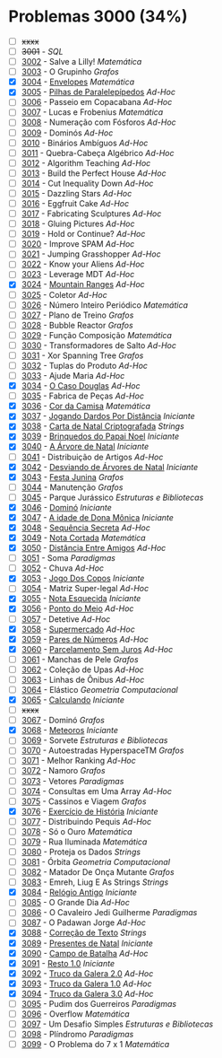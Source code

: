 # Problemas 3000 (34%)

- [ ] ~~xxxx~~
- [ ]  ~~3001~~ - *SQL*
- [ ]  [3002](https://www.beecrowd.com.br/judge/pt/problems/view/3002) - Salve a Lilly! *Matemática*
- [ ]  [3003](https://www.beecrowd.com.br/judge/pt/problems/view/3003) - O Grupinho *Grafos*
- [x]  [3004](https://www.beecrowd.com.br/judge/pt/problems/view/3004) - [Envelopes](https://github.com/potigol/beecrowd/blob/master/src/3000/3004.poti) *Matemática*
- [x]  [3005](https://www.beecrowd.com.br/judge/pt/problems/view/3005) - [Pilhas de Paralelepípedos](https://github.com/potigol/beecrowd/blob/master/src/3000/3005.poti) *Ad-Hoc*
- [ ]  [3006](https://www.beecrowd.com.br/judge/pt/problems/view/3006) - Passeio em Copacabana *Ad-Hoc*
- [ ]  [3007](https://www.beecrowd.com.br/judge/pt/problems/view/3007) - Lucas e Frobenius *Matemática*
- [ ]  [3008](https://www.beecrowd.com.br/judge/pt/problems/view/3008) - Numeração com Fósforos *Ad-Hoc*
- [ ]  [3009](https://www.beecrowd.com.br/judge/pt/problems/view/3009) - Dominós *Ad-Hoc*
- [ ]  [3010](https://www.beecrowd.com.br/judge/pt/problems/view/3010) - Binários Ambíguos *Ad-Hoc*
- [ ]  [3011](https://www.beecrowd.com.br/judge/pt/problems/view/3011) - Quebra-Cabeça Algébrico *Ad-Hoc*
- [ ]  [3012](https://www.beecrowd.com.br/judge/pt/problems/view/3012) - Algorithm Teaching *Ad-Hoc*
- [ ]  [3013](https://www.beecrowd.com.br/judge/pt/problems/view/3013) - Build the Perfect House *Ad-Hoc*
- [ ]  [3014](https://www.beecrowd.com.br/judge/pt/problems/view/3014) - Cut Inequality Down *Ad-Hoc*
- [ ]  [3015](https://www.beecrowd.com.br/judge/pt/problems/view/3015) - Dazzling Stars *Ad-Hoc*
- [ ]  [3016](https://www.beecrowd.com.br/judge/pt/problems/view/3016) - Eggfruit Cake *Ad-Hoc*
- [ ]  [3017](https://www.beecrowd.com.br/judge/pt/problems/view/3017) - Fabricating Sculptures *Ad-Hoc*
- [ ]  [3018](https://www.beecrowd.com.br/judge/pt/problems/view/3018) - Gluing Pictures *Ad-Hoc*
- [ ]  [3019](https://www.beecrowd.com.br/judge/pt/problems/view/3019) - Hold or Continue? *Ad-Hoc*
- [ ]  [3020](https://www.beecrowd.com.br/judge/pt/problems/view/3020) - Improve SPAM *Ad-Hoc*
- [ ]  [3021](https://www.beecrowd.com.br/judge/pt/problems/view/3021) - Jumping Grasshopper *Ad-Hoc*
- [ ]  [3022](https://www.beecrowd.com.br/judge/pt/problems/view/3022) - Know your Aliens *Ad-Hoc*
- [ ]  [3023](https://www.beecrowd.com.br/judge/pt/problems/view/3023) - Leverage MDT *Ad-Hoc*
- [x]  [3024](https://www.beecrowd.com.br/judge/pt/problems/view/3024) - [Mountain Ranges](https://github.com/potigol/beecrowd/blob/master/src/3000/3024.poti) *Ad-Hoc*
- [ ]  [3025](https://www.beecrowd.com.br/judge/pt/problems/view/3025) - Coletor *Ad-Hoc*
- [ ]  [3026](https://www.beecrowd.com.br/judge/pt/problems/view/3026) - Número Inteiro Periódico *Matemática*
- [ ]  [3027](https://www.beecrowd.com.br/judge/pt/problems/view/3027) - Plano de Treino *Grafos*
- [ ]  [3028](https://www.beecrowd.com.br/judge/pt/problems/view/3028) - Bubble Reactor *Grafos*
- [ ]  [3029](https://www.beecrowd.com.br/judge/pt/problems/view/3029) - Função Composição *Matemática*
- [ ]  [3030](https://www.beecrowd.com.br/judge/pt/problems/view/3030) - Transformadores de Salto *Ad-Hoc*
- [ ]  [3031](https://www.beecrowd.com.br/judge/pt/problems/view/3031) - Xor Spanning Tree *Grafos*
- [ ]  [3032](https://www.beecrowd.com.br/judge/pt/problems/view/3032) - Tuplas do Produto *Ad-Hoc*
- [ ]  [3033](https://www.beecrowd.com.br/judge/pt/problems/view/3033) - Ajude Maria *Ad-Hoc*
- [x]  [3034](https://www.beecrowd.com.br/judge/pt/problems/view/3034) - [O Caso Douglas](https://github.com/potigol/beecrowd/blob/master/src/3000/3034.poti) *Ad-Hoc*
- [ ]  [3035](https://www.beecrowd.com.br/judge/pt/problems/view/3035) - Fabrica de Peças *Ad-Hoc*
- [x]  [3036](https://www.beecrowd.com.br/judge/pt/problems/view/3036) - [Cor da Camisa](https://github.com/potigol/beecrowd/blob/master/src/3000/3036.poti) *Matemática*
- [x]  [3037](https://www.beecrowd.com.br/judge/pt/problems/view/3037) - [Jogando Dardos Por Distância](https://github.com/potigol/beecrowd/blob/master/src/3000/3037.poti) *Iniciante*
- [x]  [3038](https://www.beecrowd.com.br/judge/pt/problems/view/3038) - [Carta de Natal Criptografada](https://github.com/potigol/beecrowd/blob/master/src/3000/3038.poti) *Strings*
- [x]  [3039](https://www.beecrowd.com.br/judge/pt/problems/view/3039) - [Brinquedos do Papai Noel](https://github.com/potigol/beecrowd/blob/master/src/3000/3039.poti) *Iniciante*
- [x]  [3040](https://www.beecrowd.com.br/judge/pt/problems/view/3040) - [A Árvore de Natal](https://github.com/potigol/beecrowd/blob/master/src/3000/3040.poti) *Iniciante*
- [ ]  [3041](https://www.beecrowd.com.br/judge/pt/problems/view/3041) - Distribuição de Artigos *Ad-Hoc*
- [x]  [3042](https://www.beecrowd.com.br/judge/pt/problems/view/3042) - [Desviando de Árvores de Natal](https://github.com/potigol/beecrowd/blob/master/src/3000/3042.poti) *Iniciante*
- [x]  [3043](https://www.beecrowd.com.br/judge/pt/problems/view/3043) - [Festa Junina](https://github.com/potigol/beecrowd/blob/master/src/3000/3043.poti) *Grafos*
- [ ]  [3044](https://www.beecrowd.com.br/judge/pt/problems/view/3044) - Manutenção *Grafos*
- [ ]  [3045](https://www.beecrowd.com.br/judge/pt/problems/view/3045) - Parque Jurássico *Estruturas e Bibliotecas*
- [x]  [3046](https://www.beecrowd.com.br/judge/pt/problems/view/3046) - [Dominó](https://github.com/potigol/beecrowd/blob/master/src/3000/3046.poti) *Iniciante*
- [x]  [3047](https://www.beecrowd.com.br/judge/pt/problems/view/3047) - [A idade de Dona Mônica](https://github.com/potigol/beecrowd/blob/master/src/3000/3047.poti) *Iniciante*
- [x]  [3048](https://www.beecrowd.com.br/judge/pt/problems/view/3048) - [Sequência Secreta](https://github.com/potigol/beecrowd/blob/master/src/3000/3048.poti) *Ad-Hoc*
- [x]  [3049](https://www.beecrowd.com.br/judge/pt/problems/view/3049) - [Nota Cortada](https://github.com/potigol/beecrowd/blob/master/src/3000/3049.poti) *Matemática*
- [x]  [3050](https://www.beecrowd.com.br/judge/pt/problems/view/3050) - [Distância Entre Amigos](https://github.com/potigol/beecrowd/blob/master/src/3000/3050.poti) *Ad-Hoc*
- [ ]  [3051](https://www.beecrowd.com.br/judge/pt/problems/view/3051) - Soma *Paradigmas*
- [ ]  [3052](https://www.beecrowd.com.br/judge/pt/problems/view/3052) - Chuva *Ad-Hoc*
- [x]  [3053](https://www.beecrowd.com.br/judge/pt/problems/view/3053) - [Jogo Dos Copos](https://github.com/potigol/beecrowd/blob/master/src/3000/3053.poti) *Iniciante*
- [ ]  [3054](https://www.beecrowd.com.br/judge/pt/problems/view/3054) - Matriz Super-legal *Ad-Hoc*
- [x]  [3055](https://www.beecrowd.com.br/judge/pt/problems/view/3055) - [Nota Esquecida](https://github.com/potigol/beecrowd/blob/master/src/3000/3055.poti) *Iniciante*
- [x]  [3056](https://www.beecrowd.com.br/judge/pt/problems/view/3056) - [Ponto do Meio](https://github.com/potigol/beecrowd/blob/master/src/3000/3056.poti) *Ad-Hoc*
- [ ]  [3057](https://www.beecrowd.com.br/judge/pt/problems/view/3057) - Detetive *Ad-Hoc*
- [x]  [3058](https://www.beecrowd.com.br/judge/pt/problems/view/3058) - [Supermercado](https://github.com/potigol/beecrowd/blob/master/src/3000/3058.poti) *Ad-Hoc*
- [x]  [3059](https://www.beecrowd.com.br/judge/pt/problems/view/3059) - [Pares de Números](https://github.com/potigol/beecrowd/blob/master/src/3000/3059.poti) *Ad-Hoc*
- [x]  [3060](https://www.beecrowd.com.br/judge/pt/problems/view/3060) - [Parcelamento Sem Juros](https://github.com/potigol/beecrowd/blob/master/src/3000/3060.poti) *Ad-Hoc*
- [ ]  [3061](https://www.beecrowd.com.br/judge/pt/problems/view/3061) - Manchas de Pele *Grafos*
- [ ]  [3062](https://www.beecrowd.com.br/judge/pt/problems/view/3062) - Coleção de Upas *Ad-Hoc*
- [ ]  [3063](https://www.beecrowd.com.br/judge/pt/problems/view/3063) - Linhas de Ônibus *Ad-Hoc*
- [ ]  [3064](https://www.beecrowd.com.br/judge/pt/problems/view/3064) - Elástico *Geometria Computacional*
- [x]  [3065](https://www.beecrowd.com.br/judge/pt/problems/view/3065) - [Calculando](https://github.com/potigol/beecrowd/blob/master/src/3000/3065.poti) *Iniciante*
- [ ] ~~xxxx~~
- [ ]  [3067](https://www.beecrowd.com.br/judge/pt/problems/view/3067) - Dominó *Grafos*
- [x]  [3068](https://www.beecrowd.com.br/judge/pt/problems/view/3068) - [Meteoros](https://github.com/potigol/beecrowd/blob/master/src/3000/3068.poti) *Iniciante*
- [ ]  [3069](https://www.beecrowd.com.br/judge/pt/problems/view/3069) - Sorvete *Estruturas e Bibliotecas*
- [ ]  [3070](https://www.beecrowd.com.br/judge/pt/problems/view/3070) - Autoestradas HyperspaceTM *Grafos*
- [ ]  [3071](https://www.beecrowd.com.br/judge/pt/problems/view/3071) - Melhor Ranking *Ad-Hoc*
- [ ]  [3072](https://www.beecrowd.com.br/judge/pt/problems/view/3072) - Namoro *Grafos*
- [ ]  [3073](https://www.beecrowd.com.br/judge/pt/problems/view/3073) - Vetores *Paradigmas*
- [ ]  [3074](https://www.beecrowd.com.br/judge/pt/problems/view/3074) - Consultas em Uma Array *Ad-Hoc*
- [ ]  [3075](https://www.beecrowd.com.br/judge/pt/problems/view/3075) - Cassinos e Viagem *Grafos*
- [x]  [3076](https://www.beecrowd.com.br/judge/pt/problems/view/3076) - [Exercício de História](https://github.com/potigol/beecrowd/blob/master/src/3000/3076.poti) *Iniciante*
- [ ]  [3077](https://www.beecrowd.com.br/judge/pt/problems/view/3077) - Distribuindo Pequis *Ad-Hoc*
- [ ]  [3078](https://www.beecrowd.com.br/judge/pt/problems/view/3078) - Só o Ouro *Matemática*
- [ ]  [3079](https://www.beecrowd.com.br/judge/pt/problems/view/3079) - Rua Iluminada *Matemática*
- [ ]  [3080](https://www.beecrowd.com.br/judge/pt/problems/view/3080) - Proteja os Dados *Strings*
- [ ]  [3081](https://www.beecrowd.com.br/judge/pt/problems/view/3081) - Órbita *Geometria Computacional*
- [ ]  [3082](https://www.beecrowd.com.br/judge/pt/problems/view/3082) - Matador De Onça Mutante *Grafos*
- [ ]  [3083](https://www.beecrowd.com.br/judge/pt/problems/view/3083) - Emreh, Liug E As Strings *Strings*
- [x]  [3084](https://www.beecrowd.com.br/judge/pt/problems/view/3084) - [Relógio Antigo](https://github.com/potigol/beecrowd/blob/master/src/3000/3084.poti) *Iniciante*
- [ ]  [3085](https://www.beecrowd.com.br/judge/pt/problems/view/3085) - O Grande Dia *Ad-Hoc*
- [ ]  [3086](https://www.beecrowd.com.br/judge/pt/problems/view/3086) - O Cavaleiro Jedi Guilherme *Paradigmas*
- [ ]  [3087](https://www.beecrowd.com.br/judge/pt/problems/view/3087) - O Padawan Jorge *Ad-Hoc*
- [x]  [3088](https://www.beecrowd.com.br/judge/pt/problems/view/3088) - [Correção de Texto](https://github.com/potigol/beecrowd/blob/master/src/3000/3088.poti) *Strings*
- [x]  [3089](https://www.beecrowd.com.br/judge/pt/problems/view/3089) - [Presentes de Natal](https://github.com/potigol/beecrowd/blob/master/src/3000/3089.poti) *Iniciante*
- [x]  [3090](https://www.beecrowd.com.br/judge/pt/problems/view/3090) - [Campo de Batalha](https://github.com/potigol/beecrowd/blob/master/src/3000/3090.poti) *Ad-Hoc*
- [x]  [3091](https://www.beecrowd.com.br/judge/pt/problems/view/3091) - [Resto 1.0](https://github.com/potigol/beecrowd/blob/master/src/3000/3091.poti) *Iniciante*
- [x]  [3092](https://www.beecrowd.com.br/judge/pt/problems/view/3092) - [Truco da Galera 2.0](https://github.com/potigol/beecrowd/blob/master/src/3000/3092.poti) *Ad-Hoc*
- [x]  [3093](https://www.beecrowd.com.br/judge/pt/problems/view/3093) - [Truco da Galera 1.0](https://github.com/potigol/beecrowd/blob/master/src/3000/3093.poti) *Ad-Hoc*
- [x]  [3094](https://www.beecrowd.com.br/judge/pt/problems/view/3094) - [Truco da Galera 3.0](https://github.com/potigol/beecrowd/blob/master/src/3000/3094.poti) *Ad-Hoc*
- [ ]  [3095](https://www.beecrowd.com.br/judge/pt/problems/view/3095) - Pudim dos Guerreiros *Paradigmas*
- [ ]  [3096](https://www.beecrowd.com.br/judge/pt/problems/view/3096) - Overflow *Matemática*
- [ ]  [3097](https://www.beecrowd.com.br/judge/pt/problems/view/3097) - Um Desafio Simples *Estruturas e Bibliotecas*
- [ ]  [3098](https://www.beecrowd.com.br/judge/pt/problems/view/3098) - Plíndromo *Paradigmas*
- [ ]  [3099](https://www.beecrowd.com.br/judge/pt/problems/view/3099) - O Problema do 7 x 1 *Matemática*